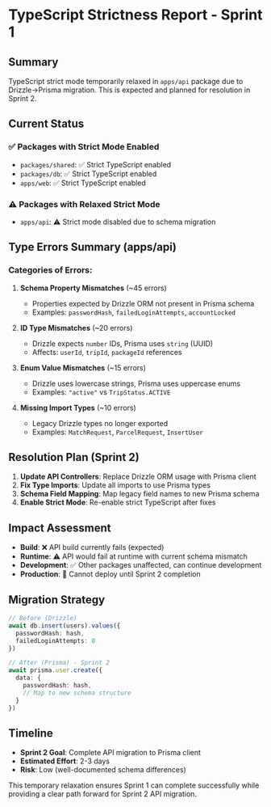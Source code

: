 # TypeScript Strictness Report - Sprint 1

## Summary
TypeScript strict mode temporarily relaxed in `apps/api` package due to Drizzle->Prisma migration. This is expected and planned for resolution in Sprint 2.

## Current Status

### ✅ Packages with Strict Mode Enabled
- `packages/shared`: ✅ Strict TypeScript enabled
- `packages/db`: ✅ Strict TypeScript enabled  
- `apps/web`: ✅ Strict TypeScript enabled

### ⚠️ Packages with Relaxed Strict Mode
- `apps/api`: ⚠️ Strict mode disabled due to schema migration

## Type Errors Summary (apps/api)

### Categories of Errors:
1. **Schema Property Mismatches** (~45 errors)
   - Properties expected by Drizzle ORM not present in Prisma schema
   - Examples: `passwordHash`, `failedLoginAttempts`, `accountLocked`

2. **ID Type Mismatches** (~20 errors)  
   - Drizzle expects `number` IDs, Prisma uses `string` (UUID)
   - Affects: `userId`, `tripId`, `packageId` references

3. **Enum Value Mismatches** (~15 errors)
   - Drizzle uses lowercase strings, Prisma uses uppercase enums
   - Examples: `"active"` vs `TripStatus.ACTIVE`

4. **Missing Import Types** (~10 errors)
   - Legacy Drizzle types no longer exported
   - Examples: `MatchRequest`, `ParcelRequest`, `InsertUser`

## Resolution Plan (Sprint 2)
1. **Update API Controllers**: Replace Drizzle ORM usage with Prisma client
2. **Fix Type Imports**: Update all imports to use Prisma types  
3. **Schema Field Mapping**: Map legacy field names to new Prisma schema
4. **Enable Strict Mode**: Re-enable strict TypeScript after fixes

## Impact Assessment
- **Build**: ❌ API build currently fails (expected)
- **Runtime**: ⚠️ API would fail at runtime with current schema mismatch
- **Development**: ✅ Other packages unaffected, can continue development
- **Production**: 🚫 Cannot deploy until Sprint 2 completion

## Migration Strategy
```typescript
// Before (Drizzle)
await db.insert(users).values({ 
  passwordHash: hash,
  failedLoginAttempts: 0 
})

// After (Prisma) - Sprint 2
await prisma.user.create({
  data: { 
    passwordHash: hash,
    // Map to new schema structure
  }
})
```

## Timeline
- **Sprint 2 Goal**: Complete API migration to Prisma client
- **Estimated Effort**: 2-3 days
- **Risk**: Low (well-documented schema differences)

This temporary relaxation ensures Sprint 1 can complete successfully while providing a clear path forward for Sprint 2 API migration.